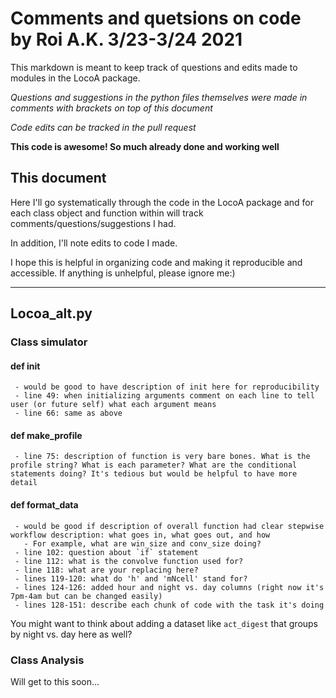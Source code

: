 # Comments and quetsions on code by Roi A.K. 3/23-3/24 2021

This markdown is meant to keep track of questions and edits made to modules in the LocoA package.

*Questions and suggestions in the python files themselves were made in comments with brackets on top of this document*

*Code edits can be tracked in the pull request*

**This code is awesome! So much already done and working well**

## This document

Here I'll go systematically through the code in the LocoA package and for each class object and function within will track comments/questions/suggestions I had. 

In addition, I'll note edits to code I made.  

I hope this is helpful in organizing code and making it reproducible and accessible. If anything is unhelpful, please ignore me:)

---

## Locoa_alt.py

### Class simulator 

#### def __init__ 
     - would be good to have description of init here for reproducibility
     - line 49: when initializing arguments comment on each line to tell user (or future self) what each argument means
     - line 66: same as above  

#### def make_profile
     - line 75: description of function is very bare bones. What is the profile string? What is each parameter? What are the conditional statements doing? It's tedious but would be helpful to have more detail 

#### def format_data
     - would be good if description of overall function had clear stepwise workflow description: what goes in, what goes out, and how
       - For example, what are win_size and conv_size doing? 
     - line 102: question about `if` statement
     - line 112: what is the convolve function used for?  
     - line 118: what are your replacing here?
     - lines 119-120: what do 'h' and 'mNcell' stand for?
     - lines 124-126: added hour and night vs. day columns (right now it's 7pm-4am but can be changed easily)
     - lines 128-151: describe each chunk of code with the task it's doing

You might want to think about adding a dataset like `act_digest` that groups by night vs. day here as well?

### Class Analysis

Will get to this soon...
